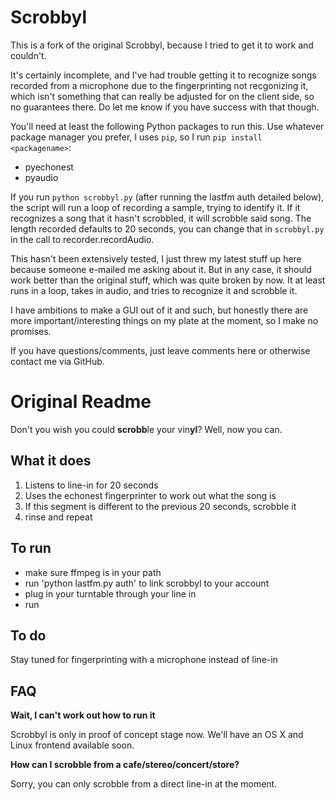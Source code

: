 Scrobbyl
==========================

This is a fork of the original Scrobbyl, because I tried to get it to work and couldn't.

It's certainly incomplete, and I've had trouble getting it to recognize songs recorded
from a microphone due to the fingerprinting not recgonizing it, which isn't something
that can really be adjusted for on the client side, so no guarantees there.  Do let me
know if you have success with that though.

You'll need at least the following Python packages to run this.  Use whatever package manager you
prefer, I uses `pip`, so I run `pip install <packagename>`:

 * pyechonest
 * pyaudio

If you run `python scrobbyl.py` (after running the lastfm auth detailed below), the script
will run a loop of recording a sample, trying to identify it.  If it recognizes a song
that it hasn't scrobbled, it will scrobble said song.  The length recorded defaults to
20 seconds, you can change that in `scrobbyl.py` in the call to recorder.recordAudio.

This hasn't been extensively tested, I just threw my latest stuff up here because someone
e-mailed me asking about it.  But in any case, it should work better than the original
stuff, which was quite broken by now.  It at least runs in a loop, takes in audio,
and tries to recognize it and scrobble it.

I have ambitions to make a GUI out of it and such, but honestly there are more 
important/interesting things on my plate at the moment, so I make no promises.

If you have questions/comments, just leave comments here or otherwise contact me via GitHub.

Original Readme
==========================

Don't you wish you could **scrobb**le your vin**yl**?  Well, now you can.

What it does
------------

 1. Listens to line-in for 20 seconds
 2. Uses the echonest fingerprinter to work out what the song is
 3. If this segment is different to the previous 20 seconds, scrobble it
 4. rinse and repeat

To run
----------
 
 * make sure ffmpeg is in your path
 * run 'python lastfm.py auth' to link scrobbyl to your account
 * plug in your turntable through your line in
 * run

To do
----------
Stay tuned for fingerprinting with a microphone instead of line-in

FAQ
----------
**Wait, I can't work out how to run it**

  Scrobbyl is only in proof of concept stage now.  We'll have an OS X and Linux frontend available soon.

**How can I scrobble from a cafe/stereo/concert/store?**

  Sorry, you can only scrobble from a direct line-in at the moment.

